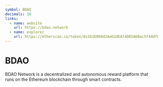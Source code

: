 ```yaml
---
symbol: BDAO
decimals: 18
links:
  - name: website
    url: https://bdao.network
  - name: explorer
    url: https://etherscan.io/token/0x2b1EB94d2AeD2dEA74D85A6Bac5f44df03B8DeDB
---
```


# BDAO

BDAO Network is a decentralized and autonomous reward platform that runs on the Ethereum blockchain through smart contracts.

